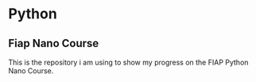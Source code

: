 # Python
## Fiap Nano Course

This is the repository i am using to show my progress on the FIAP Python Nano Course.
